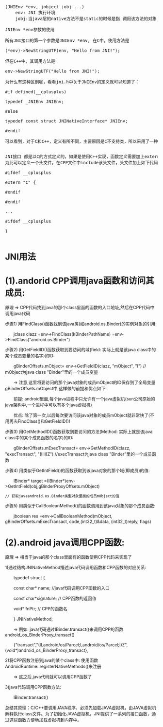 

<pre>
(JNIEnv *env, jobject jobj ...)
	env: JNI 执行环境
	jobj:当java层的native方法不是static的时候是指 调用该方法的对象；当java层的native方法是static的时候是指 native方法所在的java层类字节码对象Class

JNIEnv *env参数的使用

所有JNI接口的第一个参数是JNIEnv *env, 在C中，使用方法是

(*env)->NewStringUTF(env, "Hello from JNI!");

但在C++中，其调用方法是

env->NewStringUTF("Hello from JNI!");

为什么有这种区别呢，看看jni.h中关于JNIEnv的定义就可以知道了：

#if defined(__cplusplus)

typedef _JNIEnv JNIEnv;

#else

typedef const struct JNINativeInterface* JNIEnv;

#endif

可以看到，对于C和C++，定义有所不同，主要原因是C不支持类，所以采用了一种变通的方法。
</pre>


<pre>

JNI接口 都是以C的方式定义的，如果是使用C++实现，函数定义需要加上extern "C"
为此可以定义一个头文件，在CPP文件中include该头文件，头文件加上如下代码片断：

#ifdef __cplusplus

extern "C" {

#endif

#endif

...

#ifdef __cplusplus

}

</pre>


#  JNI用法

# (1).andorid CPP调用java函数和访问其成员:

原理 => CPP代码找到java的那个class里面的函数的入口地址,然后在CPP代码中调用java代码

 

步骤1) 用FindClass()函数找到该java类(如android.os.Binder)的实例对象的引用:

　　jclass clazz =env->FindClass(kBinderPathName) =env->FindClass("android.os.Binder")

 

步骤2) 用GetFieldID()函数获取到要访问的域(field: 实际上就是该java class中的某个成员变量的名字)的ID:

　　gBinderOffsets.mObject= env->GetFieldID(clazz, "mObject", "I") // mObject为java class "Binder"里的一个成员变量

　　-> 注意,这里将要访问的那个java对象的成员mObject的ID保存到了全局变量gBinderOffsets.mObject中,这样做的前提和优点如下:

　　前提: android里面,每个java进程中只允许有一个java虚拟机(sun公司原始的java架构中,一个进程中可以有多个java虚拟机)

　　优点: 除了第一次,以后每次要访问该java对象的成员mObject就非常快了(不用再去FindClass()和GetFieldID())

 

步骤3) 用GetMethodID()函数获取到要访问的方法(Method: 实际上就是该java class中的某个成员函数的名字)的ID:

　　gBinderOffsets.mExecTransact= env->GetMethodID(clazz, "execTransact", "(IIII)Z") //execTransact为java class "Binder"里的一个成员函数

 

步骤4) 用类似于GetIntField()的函数获取到该java对象的那个域(即成员)的值:

　　IBinder* target =(IBinder*)env->GetIntField(obj,gBinderProxyOffsets.mObject)

    // 获取javaandroid.os.Binder类型对象里面的成员mObject的值


步骤5) 用类似于CallBooleanMethod()的函数调用到该java对象的那个成员函数:

　　jboolean res =env->CallBooleanMethod(mObject, gBinderOffsets.mExecTransact, code,(int32_t)&data, (int32_t)reply, flags)

 

# (2).android java调用CPP函数:

 

原理 => 相当于java的那个class里面有的函数使用CPP代码来实现了

1)通过结构JNINativeMethod描述java代码调用函数和CPP函数的对应关系:

　　typedef struct {

　　const char* name; //java代码调用CPP函数的入口

　　const char*signature; // CPP函数的返回值

　　void* fnPtr; // CPP的函数名

　　} JNINativeMethod;

　　=> 例如: java代码通过IBinder.transact()来调用CPP的函数android_os_BinderProxy_transact()

　　{"transact","(ILandroid/os/Parcel;Landroid/os/Parcel;I)Z",(void*)android_os_BinderProxy_transact},

 

2)将CPP函数注册到java的某个class中: 使用函数AndroidRuntime::registerNativeMethods()来注册

　　=> 这之后,java代码就可以调用CPP函数了

 

3)java代码调用CPP函数方法:

　　IBinder.transact()

 

总结其原理：C/C++要调用JAVA程序，必须先加载JAVA虚拟机，由JAVA虚拟机解释执行class文件。为了初始化JAVA虚拟机，JNI提供了一系列的接口函数，通过这些函数方便地加载虚拟机到内存中。    